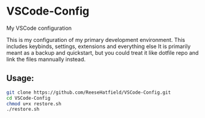 # VSCode-Config
My VSCode configuration

This is my configuration of my primary development environment. This includes keybinds, settings, extensions and everything else
It is primarily meant as a backup and quickstart, but you could treat it like dotfile repo and link the files mannually instead.

## Usage:

```bash
git clone https://github.com/ReeseHatfield/VSCode-Config.git
cd VSCode-Config
chmod u+x restore.sh
./restore.sh
```



